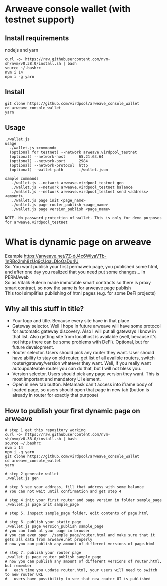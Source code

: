 # Arweave console wallet (with testnet support)

## Install requirements
nodejs and yarn

    curl -o- https://raw.githubusercontent.com/nvm-sh/nvm/v0.38.0/install.sh | bash
    source ~/.bashrc
    nvm i 14
    npm i -g yarn

## Install

    git clone https://github.com/virdpool/arweave_console_wallet
    cd arweave_console_wallet
    yarn

## Usage

    ./wallet.js
    usage
      ./wallet.js <command>
      (optional for testnet) --network arweave.virdpool_testnet
      (optional) --network-host      65.21.63.64
      (optional) --network-port      2984
      (optional) --network-protocol  http
      (optional) --wallet-path       ./wallet.json
    
    sample commands
       ./wallet.js --network arweave.virdpool_testnet gen
       ./wallet.js --network arweave.virdpool_testnet balance
       ./wallet.js --network arweave.virdpool_testnet send <address> <amount>
       ./wallet.js page init <page_name>
       ./wallet.js page router_publish <page_name>
       ./wallet.js page version_publish <page_name>
    
    NOTE. No password protection of wallet. This is only for demo purposes for arweave.virdpool_testnet

# What is dynamic page on arweave

Example https://arweave.net/7Z-dJ4c6WlyaVTb-1nRBo2mh8zUq9cUqaLDIoQaDu4U \
So. You want publish your first permaweb page, you published some html, and after one day you realized that you need put some changes... in PERMAweb \
So as Vitalik Buterin made immutable smart contracts so there is proxy smart contract, so now the same is for arweave page publish \
This tool simplifies publishing of html pages (e.g. for some DeFi projects)

## Why all this stuff in title?

  * Your logo and title. Because every site have in that place
  * Gateway selector. Well I hope in future arweave will have some protocol for automatic gateway discovery. Also I will put all gateways I know in that list. Also getting site from localhost is available (well, because it's not https there can be some problems with DeFi). Optional, but for future development.
  * Router selector. Users should pick any router they want. User should have ability to stay on old router, get list of all availble routers, switch router/gateway/version whatever they want. Well, if you really want autoupdateable router you can do that, but I will not bless you.
  * Version selector. Users should pick any page version they want. This is most important and mandatory UI element.
  * Open in new tab button. Metamask can't access into iframe body of loaded page, so users should open that page in new tab (button is already in router for exactly that purpose)

## How to publish your first dynamic page on arweave

    # step 1 get this repository working
    curl -o- https://raw.githubusercontent.com/nvm-sh/nvm/v0.38.0/install.sh | bash
    source ~/.bashrc
    nvm i 14
    npm i -g yarn
    git clone https://github.com/virdpool/arweave_console_wallet
    cd arweave_console_wallet
    yarn
    
    # step 2 generate wallet
    ./wallet.js gen
    
    # step 3 see your address, fill that address with some balance
    # You can not wait until confirmation and get step 4
    
    # step 4 init your first router and page version in folder sample_page
    ./wallet.js page init sample_page
    
    # step 5. inspect sample_page folder, edit contents of page.html
    
    # step 6. publish your static page
    ./wallet.js page version_publish sample_page
    # you can look at your page in browser
    # you can even open ./sample_page/router.html and make sure that it gets all data from arweave.net properly
    # now you can publish any amount of different versions of page.html
    
    # step 7. publish your router page
    ./wallet.js page router_publish sample_page
    # now you can publish any amount of different versions of router.html, but remember
    #   each time you update router.html, your users will need to switch to new router URL
    #   users have possibility to see that new router UI is published
  
